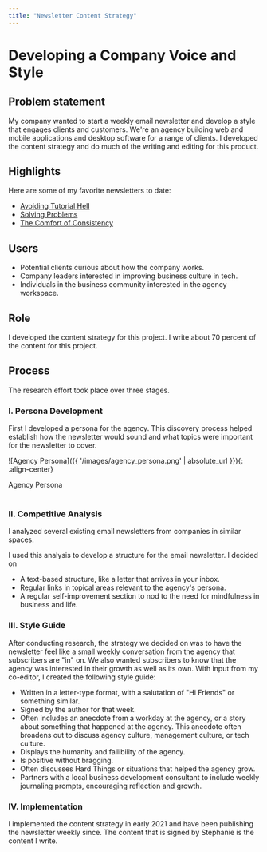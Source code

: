 ```yaml
---
title: "Newsletter Content Strategy"
---
```

# Developing a Company Voice and Style

## Problem statement
My company wanted to start a weekly email newsletter and develop a style that engages clients and customers. We're an agency building web and mobile applications and desktop software for a range of clients. I developed the content strategy and do much of the writing and editing for this product.

## Highlights

Here are some of my favorite newsletters to date:
- [Avoiding Tutorial Hell](https://www.getrevue.co/profile/radial/issues/avoiding-tutorial-hell-974804)
- [Solving Problems](https://www.getrevue.co/profile/radial/issues/solving-problems-740112)
- [The Comfort of Consistency](https://www.getrevue.co/profile/radial/issues/the-comfort-of-consistency-571600)

## Users
- Potential clients curious about how the company works.
- Company leaders interested in improving business culture in tech.
- Individuals in the business community interested in the agency workspace.

## Role
I developed the content strategy for this project. I write about 70 percent of the content for this project.

## Process
The research effort took place over three stages.

### I. Persona Development
First I developed a persona for the agency. This discovery process helped establish how the newsletter would sound and what topics were important for the newsletter to cover.

![Agency Persona]({{ '/images/agency_persona.png' | absolute_url }}){: .align-center}
<figcaption>Agency Persona</figcaption>
<br/>

### II. Competitive Analysis
I analyzed several existing email newsletters from companies in similar spaces.

I used this analysis to develop a structure for the email newsletter. I decided on
- A text-based structure, like a letter that arrives in your inbox.
- Regular links in topical areas relevant to the agency's persona.
- A regular self-improvement section to nod to the need for mindfulness in business and life.

### III. Style Guide

After conducting research, the strategy we decided on was to have the newsletter feel like a small weekly conversation from the agency that subscribers are "in" on. We also wanted subscribers to know that the agency was interested in their growth as well as its own. With input from my co-editor, I created the following style guide:

- Written in a letter-type format, with a salutation of "Hi Friends" or something similar.
- Signed by the author for that week.
- Often includes an anecdote from a workday at the agency, or a story about something that happened at the agency. This anecdote often broadens out to discuss agency culture, management culture, or tech culture.
- Displays the humanity and fallibility of the agency.
- Is positive without bragging.
- Often discusses Hard Things or situations that helped the agency grow.
- Partners with a local business development consultant to include weekly journaling prompts, encouraging reflection and growth.

### IV. Implementation

I implemented the content strategy in early 2021 and have been publishing the newsletter weekly since. The content that is signed by Stephanie is the content I write.
